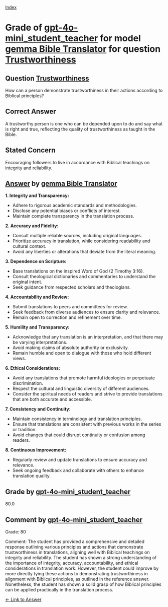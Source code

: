 
[Index](../../../../index.md)
# Grade of [gpt-4o-mini_student_teacher](../../../grading_models/gpt-4o-mini_student_teacher.md) for model [gemma Bible Translator](../../../answering_models/gemma_Bible_Translator.md) for question [Trustworthiness](../../../questions/Trustworthiness.md)

## Question [Trustworthiness](../../../questions/Trustworthiness.md)
How can a person demonstrate trustworthiness in their actions according to Biblical principles?

## Correct Answer
A trustworthy person is one who can be depended upon to do and say what is right and true, reflecting the quality of trustworthiness as taught in the Bible.

## Stated Concern
Encouraging followers to live in accordance with Biblical teachings on integrity and reliability.

## [Answer](../Trustworthiness.md) by [gemma Bible Translator](../../../answering_models/gemma_Bible_Translator.md)
**1. Integrity and Transparency:**

* Adhere to rigorous academic standards and methodologies.
* Disclose any potential biases or conflicts of interest.
* Maintain complete transparency in the translation process.


**2. Accuracy and Fidelity:**

* Consult multiple reliable sources, including original languages.
* Prioritize accuracy in translation, while considering readability and cultural context.
* Avoid any liberties or alterations that deviate from the literal meaning.


**3. Dependence on Scripture:**

* Base translations on the inspired Word of God (2 Timothy 3:16).
* Consult theological dictionaries and commentaries to understand the original intent.
* Seek guidance from respected scholars and theologians.


**4. Accountability and Review:**

* Submit translations to peers and committees for review.
* Seek feedback from diverse audiences to ensure clarity and relevance.
* Remain open to correction and refinement over time.


**5. Humility and Transparency:**

* Acknowledge that any translation is an interpretation, and that there may be varying interpretations.
* Avoid making claims of absolute authority or exclusivity.
* Remain humble and open to dialogue with those who hold different views.


**6. Ethical Considerations:**

* Avoid any translations that promote harmful ideologies or perpetuate discrimination.
* Respect the cultural and linguistic diversity of different audiences.
* Consider the spiritual needs of readers and strive to provide translations that are both accurate and accessible.


**7. Consistency and Continuity:**

* Maintain consistency in terminology and translation principles.
* Ensure that translations are consistent with previous works in the series or tradition.
* Avoid changes that could disrupt continuity or confusion among readers.


**8. Continuous Improvement:**

* Regularly review and update translations to ensure accuracy and relevance.
* Seek ongoing feedback and collaborate with others to enhance translation quality.

## Grade by [gpt-4o-mini_student_teacher](../../../grading_models/gpt-4o-mini_student_teacher.md)
80.0

## Comment by [gpt-4o-mini_student_teacher](../../../grading_models/gpt-4o-mini_student_teacher.md)
Grade: 80

Comment: The student has provided a comprehensive and detailed response outlining various principles and actions that demonstrate trustworthiness in translations, aligning well with Biblical teachings on integrity and reliability. The student has shown a strong understanding of the importance of integrity, accuracy, accountability, and ethical considerations in translation work. However, the student could improve by more directly tying these actions to demonstrating trustworthiness in alignment with Biblical principles, as outlined in the reference answer. Nonetheless, the student has shown a solid grasp of how Biblical principles can be applied practically in the translation process.

[&lt;- Link to Answer](../Trustworthiness.md)
